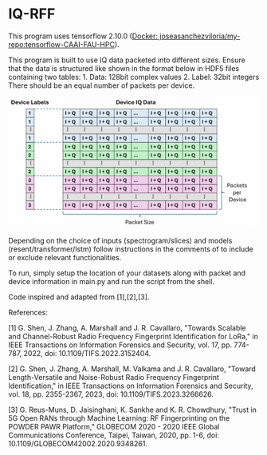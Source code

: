 # IQ-RFF

This program uses tensorflow 2.10.0 ([Docker: joseasanchezviloria/my-repo:tensorflow-CAAI-FAU-HPC](https://hub.docker.com/layers/joseasanchezviloria/my-repo/tensorflow-CAAI-FAU-HPC/images/sha256-359a14f949900b1e40539eda574afb32e5f5c2c6f969807306d2ba7e74acc330)). 

This program is built to use IQ data packeted into different sizes. Ensure that the data is structured like shown in the format below in HDF5 files containing two tables:
	1. Data: 128bit complex values
	2. Label: 32bit integers
There should be an equal number of packets per device. 

<img src="images/Screenshot 2025-04-24 063636.png" width="600"/>

Depending on the choice of inputs (spectrogram/slices) and models (resent/transformer/lstm) follow instructions in the comments of to include or exclude relevant functionalities. 

To run, simply setup the location of your datasets along with packet and device information in main.py and run the script from the shell. 

Code inspired and adapted from [1],[2],[3].

References: 

[1] G. Shen, J. Zhang, A. Marshall and J. R. Cavallaro, "Towards Scalable and Channel-Robust Radio Frequency Fingerprint Identification for LoRa," in IEEE Transactions on Information Forensics and Security, vol. 17, pp. 774-787, 2022, doi: 10.1109/TIFS.2022.3152404.

[2] G. Shen, J. Zhang, A. Marshall, M. Valkama and J. R. Cavallaro, "Toward Length-Versatile and Noise-Robust Radio Frequency Fingerprint Identification," in IEEE Transactions on Information Forensics and Security, vol. 18, pp. 2355-2367, 2023, doi: 10.1109/TIFS.2023.3266626.

[3] G. Reus-Muns, D. Jaisinghani, K. Sankhe and K. R. Chowdhury, "Trust in 5G Open RANs through Machine Learning: RF Fingerprinting on the POWDER PAWR Platform," GLOBECOM 2020 - 2020 IEEE Global Communications Conference, Taipei, Taiwan, 2020, pp. 1-6, doi: 10.1109/GLOBECOM42002.2020.9348261.

